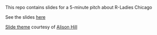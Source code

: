 This repo contains slides for a 5-minute pitch about R-Ladies Chicago  
  
See the slides [here](https://katherinesimeon.github.io/rladies-pitch/)  

[Slide theme](https://github.com/rladies/resources/blob/master/xaringan-slides/how_to_use.Rmd) courtesy of [Alison Hill](https://github.com/apreshill)
